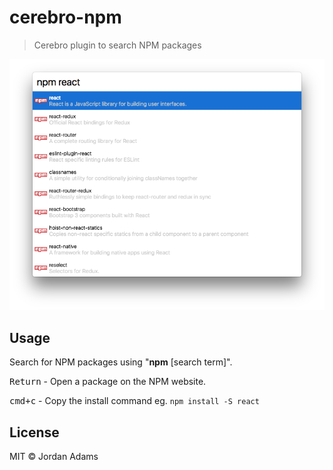 # cerebro-npm
> Cerebro plugin to search NPM packages

![cerebro-npm screenshot](.github/screenshot.png)

## Usage
Search for NPM packages using "**npm** [search term]".

<kbd>Return</kbd> - Open a package on the NPM website.

<kbd>cmd+c</kbd> - Copy the install command eg. `npm install -S react`

## License
MIT © Jordan Adams
